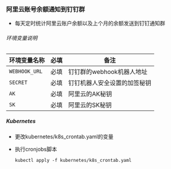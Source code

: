 ### 阿里云账号余额通知到钉钉群

- 每天定时统计阿里云账户余额以及上个月的余额发送到钉钉通知群


###### 环境变量说明

| 环境变量名称        | 必填   | 备注                                       |
| ----------------- | ------ | --------------------------|
| `WEBHOOK_URL`     | 必填    | 钉钉群的webhook机器人地址
| `SECRET`          | 必填    | 钉钉机器人安全设置的加签秘钥        |
| `AK`              | 必填    |  阿里云的AK秘钥        |
| `SK`              | 必填    |  阿里云的SK秘钥  |

##### Kubernetes

- 更改kubernetes/k8s_crontab.yaml的变量

- 执行cronjobs脚本
    ```
    kubectl apply -f kubernetes/k8s_crontab.yaml
    ```

